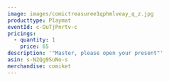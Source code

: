 ```yaml
---
image: images/comictreasuree1qphmlveay_q_z.jpg
producttype: Playmat
eventId: c-OuTjPnrtv-c
pricings:
  - quantity: 1
    price: 65
description: '"Master, please open your present"'
asin: s-N2Qg9SuNo-s
merchandise: comiket
---
```

